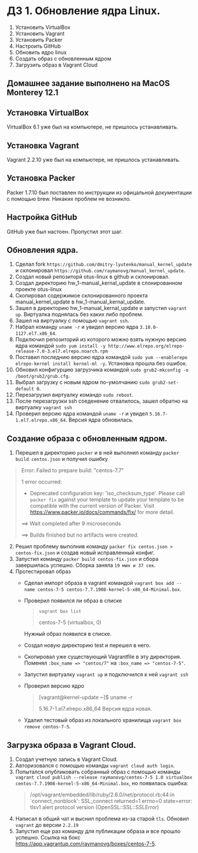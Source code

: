 # ДЗ 1. Обновление ядра Linux.

1. Установить VirtualBox
2. Установить Vagrant
3. Установить Packer
4. Настроить GitHub
5. Обновить ядро linux
6. Создать образ с обновленным ядром
7. Загрузить образ в Vagrant Cloud

## Домашнее задание выполнено на MacOS Monterey 12.1

## Установка VirtualBox

VirtualBox 6.1 уже был на компьютере, не пришлось устанавливать.

## Установка Vagrant

Vagrant 2.2.10 уже был на компьютере, не пришлось устанавливать.

## Установка Packer

Packer 1.7.10 был поставлен по инструкции из офицальной документации с помощью brew. Никаких проблем не возникло.

## Настройка GitHub

GitHub уже был настоен. Пропустил этот шаг.

## Обновления ядра.

1. Сделал fork `https://github.com/dmitry-lyutenko/manual_kernel_update` и склонировал `https://github.com/raymanovg/manual_kernel_update`.
2. Cоздал новый репозиторй otus-linux в github и склонировал.
3. Создал директорию hw_1-manual_kernal_update в слонированном проекте otus-linux
4. Скопировал содержимое склонированного проекта manual_kernel_update в hw_1-manual_kernal_update.
5. Зашел в директорию hw_1-manual_kernal_update и запустил `vagrant up`. Виртуалка поднялась без каких либо проблем.
6. Зашел на виртуалку с помощью `vagrant ssh`.
7. Набрал команду `uname -r` и увидел версию ядра `3.10.0-1127.el7.x86_64`.
8. Подключил репозиторий из которого можно взять нужную версию ядра командой `sudo yum install -y http://www.elrepo.org/elrepo-release-7.0-3.el7.elrepo.noarch.rpm`
9. Поставил последнию версию ядра командой `sudo yum --enablerepo elrepo-kernel install kernel-ml -y`. Установка прошла без ошибок.
10. Обновил конфигурцию загрузчика командой `sudo grub2-mkconfig -o /boot/grub2/grub.cfg`.
11. Выбрал загрузку с новым ядром по-умолчанию `sudo grub2-set-default 0`.
12. Перезагрузил виртуалку командо `sudo reboot`.
13. После перезагрузки ssh соеденение отвалилось, зашел обратно на виртуалку `vagrant ssh`
14. Проверил версию ядра командой `uname -r` и увидел `5.16.7-1.el7.elrepo.x86_64`. Версия ядра обновилась.

## Создание образа с обновленным ядром.

1. Перешел в директорию `packer` и в ней выполнил команду `packer build centos.json` и получил ошибку 
>Error: Failed to prepare build: "centos-7.7"
>
>1 error occurred:
>	* Deprecated configuration key: 'iso_checksum_type'. Please call `packer fix`
>against your template to update your template to be compatible with the current
>version of Packer. Visit https://www.packer.io/docs/commands/fix/ for more
>detail.
>
>==> Wait completed after 9 microseconds
>
>==> Builds finished but no artifacts were created.

2. Решил проблему выполнив команду `packer fix centos.json > centos-fix.json` и создав новый исправленный конфиг.
3. Запустил команду `packer build centos-fix.json` и сбора завершилась успешно. Сборка заняла `19 мин и 37 сек`.
4. Протестировал образ
    -  Сделал импорт образа в vagrant командой `vagrant box add --name centos-7-5 centos-7.7.1908-kernel-5-x86_64-Minimal.box`. 
    - Проверил появился ли образ в списке
        >`vagrant box list`
        >
        >centos-7-5           (virtualbox, 0)

        Нужный образ появился в списке.
    - Создал новую директорию test и перешел в него.
    - Скопировал уже существующий Vagrantfile в эту директория. Поменял `:box_name => "centos/7"` на `:box_name => "centos-7-5"`.
    - Запустил виртуалку `vagrant up` и подключился к ней `vagrant ssh`
    - Проверил версию ядро
        >[vagrant@kernel-update ~]$ uname -r
        > 
        >5.16.7-1.el7.elrepo.x86_64
    Версия ядра новая.
    - Удалил тестовый образ из локального хранилища `vagrant box remove centos-7-5`.

## Загрузка образа в Vagrant Cloud.

1. Создал учетную запись в Vagrant Cloud.
2. Авторизовался с помощью команды `vagrant cloud auth login`.
3. Попытался опубликовать собранный образ с помощью команды `vagrant cloud publish --release raymanovg/centos-7-5 1.0 virtualbox centos-7.7.1908-kernel-5-x86_64-Minimal.box`, но появилась ошибка:
    >/opt/vagrant/embedded/lib/ruby/2.6.0/net/protocol.rb:44:in `connect_nonblock': SSL_connect returned=1 errno=0 state=error: tlsv1 alert protocol version (OpenSSL::SSL::SSLError)
4. Написал в общий чат и выснил проблема из-за старой `tls`. Обновил `vagrant` до версии `2.2.19`
5. Запустил еще раз команду для публикации образа и все прошло успешно. Cсылка на бокс https://app.vagrantup.com/raymanovg/boxes/centos-7-5.



